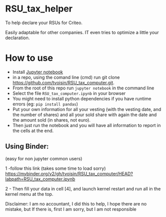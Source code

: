 # RSU_tax_helper
To help declare your RSUs for Criteo.

Easily adaptable for other companies. IT even tries to optimize a little your declaration.

How to use
=========

* Install [Jupyter notebook](https://jupyter.org/install)
* in a repo, using the comand line (cmd) run git clone https://github.com/tvoisin/RSU_tax_computer.git.
* From the root of this repo run `jupyter notebook` in the command line
* Select the file `RSU_tax_computer.ipynb` in your browser
* You might need to install python dependencies if you have runtime errors (eg: `pip install pandas`)
* Put your own information for all your vesting (with the vesting date, and the number of shares) and all your sold share with again the date and the amount sold (in shares, not euro).
* Then just run the notebook and you will have all information to report in the cells at the end.


## Using Binder:
(easy for non jupyter common users)

1 -follow this link (takes some time to load sorry) https://mybinder.org/v2/gh/tvoisin/RSU_tax_computer/HEAD?labpath=RSU_tax_computer.ipynb

2 - Then fill your data in cell [4], and launch kernel restart and run all in the kernel menu at the top.

Disclaimer: I am no accountant, I did this to help, I hope there are no mistake, but If there is, first I am sorry, but I am not responsible

